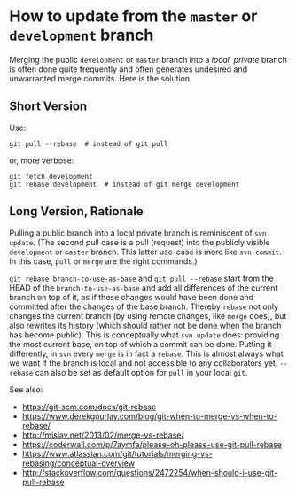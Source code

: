How to update **from** the `master` or `development` branch
==============================================================================
Merging the public `development` or `master` branch into a _local, private_ 
branch is often done quite frequently and often generates undesired and 
unwarranted merge commits. Here is the solution. 

Short Version
---------------
Use:

```
git pull --rebase  # instead of git pull
```
or, more verbose:
```
git fetch development
git rebase development  # instead of git merge development
```

Long Version, Rationale
--------------------------
Pulling a public branch into a local private branch is reminiscent of `svn update`.
(The second pull case is a pull (request) into the publicly visible `development`
or `master` branch. This latter use-case is more like `svn commit`. In this case,
`pull` or `merge` are the right commands.) 

`git rebase branch-to-use-as-base` and `git pull --rebase` start from the HEAD of 
the `branch-to-use-as-base` and
add all differences of the current branch on top of it, as if these changes would have
been done and committed after the changes of the base branch. Thereby `rebase` not only 
changes the current branch (by using remote changes, like `merge` does), but also rewrites its 
history (which should rather not be done when the branch has become public). 
This is conceptually what `svn update` does: providing the most current base, on top of which a 
commit can be done. Putting it differently, in `svn` every  `merge` is in fact a `rebase`. 
This is almost always what we want if the branch is local and not accessible to any collaborators yet.
`--rebase` can also be set as default option for `pull` in your local `git`.

See also: 
- https://git-scm.com/docs/git-rebase
- https://www.derekgourlay.com/blog/git-when-to-merge-vs-when-to-rebase/
- http://mislav.net/2013/02/merge-vs-rebase/
- https://coderwall.com/p/7aymfa/please-oh-please-use-git-pull-rebase
- https://www.atlassian.com/git/tutorials/merging-vs-rebasing/conceptual-overview
- http://stackoverflow.com/questions/2472254/when-should-i-use-git-pull-rebase

